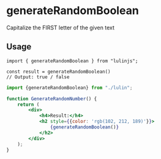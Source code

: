 # generateRandomBoolean

Capitalize the FIRST letter of the given text

## Usage

```tsx
import { generateRandomBoolean } from "lulinjs";

const result = generateRandomBoolean()
// Output: true / false
```

```jsx live
import {generateRandomBoolean} from "./lulin";

function GenerateRandomNumber() {
    return (
        <div>
            <h4>Result:</h4>
            <h2 style={{color: 'rgb(102, 212, 189)'}}>
                {generateRandomBoolean()}
            </h2>
        </div>
    );
}
```
